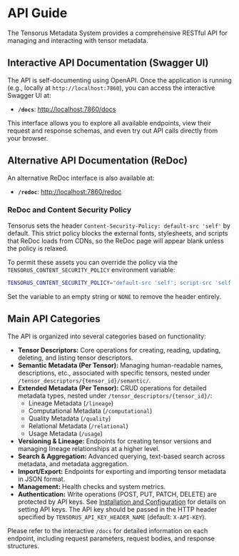 # API Guide

The Tensorus Metadata System provides a comprehensive RESTful API for managing and interacting with tensor metadata.

## Interactive API Documentation (Swagger UI)

The API is self-documenting using OpenAPI. Once the application is running (e.g., locally at `http://localhost:7860`), you can access the interactive Swagger UI at:

*   **`/docs`**: [http://localhost:7860/docs](http://localhost:7860/docs)

This interface allows you to explore all available endpoints, view their request and response schemas, and even try out API calls directly from your browser.

## Alternative API Documentation (ReDoc)

An alternative ReDoc interface is also available at:

*   **`/redoc`**: [http://localhost:7860/redoc](http://localhost:7860/redoc)

### ReDoc and Content Security Policy

Tensorus sets the header `Content-Security-Policy: default-src 'self'` by default. This strict policy blocks the external fonts, stylesheets, and scripts that ReDoc loads from CDNs, so the ReDoc page will appear blank unless the policy is relaxed.

To permit these assets you can override the policy via the `TENSORUS_CONTENT_SECURITY_POLICY` environment variable:

```bash
TENSORUS_CONTENT_SECURITY_POLICY="default-src 'self'; script-src 'self' https://cdn.jsdelivr.net; style-src 'self' https://fonts.googleapis.com 'unsafe-inline'; font-src 'self' https://fonts.gstatic.com; img-src 'self' https://fastapi.tiangolo.com"
```

Set the variable to an empty string or `NONE` to remove the header entirely.

## Main API Categories

The API is organized into several categories based on functionality:

*   **Tensor Descriptors:** Core operations for creating, reading, updating, deleting, and listing tensor descriptors.
*   **Semantic Metadata (Per Tensor):** Managing human-readable names, descriptions, etc., associated with specific tensors, nested under `/tensor_descriptors/{tensor_id}/semantic/`.
*   **Extended Metadata (Per Tensor):** CRUD operations for detailed metadata types, nested under `/tensor_descriptors/{tensor_id}/`:
    *   Lineage Metadata (`/lineage`)
    *   Computational Metadata (`/computational`)
    *   Quality Metadata (`/quality`)
    *   Relational Metadata (`/relational`)
    *   Usage Metadata (`/usage`)
*   **Versioning & Lineage:** Endpoints for creating tensor versions and managing lineage relationships at a higher level.
*   **Search & Aggregation:** Advanced querying, text-based search across metadata, and metadata aggregation.
*   **Import/Export:** Endpoints for exporting and importing tensor metadata in JSON format.
*   **Management:** Health checks and system metrics.
*   **Authentication:** Write operations (POST, PUT, PATCH, DELETE) are protected by API keys. See [Installation and Configuration](./installation.md) for details on setting API keys. The API key should be passed in the HTTP header specified by `TENSORUS_API_KEY_HEADER_NAME` (default: `X-API-KEY`).

Please refer to the interactive `/docs` for detailed information on each endpoint, including request parameters, request bodies, and response structures.

